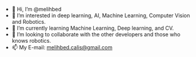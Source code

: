 - 👋 Hi, I’m @melihbed
- 👀 I’m interested in deep learning, AI, Machine Learning, Computer Vision and Robotics.
- 🌱 I’m currently learning Machine Learning, Deep learning, and CV.
- 💞️ I’m looking to collaborate with the other developers and those who knows robotics.
- 📫 My E-mail: melihbed.calis@gmail.com

<!---
melihbed/melihbed is a ✨ special ✨ repository because its `README.md` (this file) appears on your GitHub profile.
You can click the Preview link to take a look at your changes.
--->

